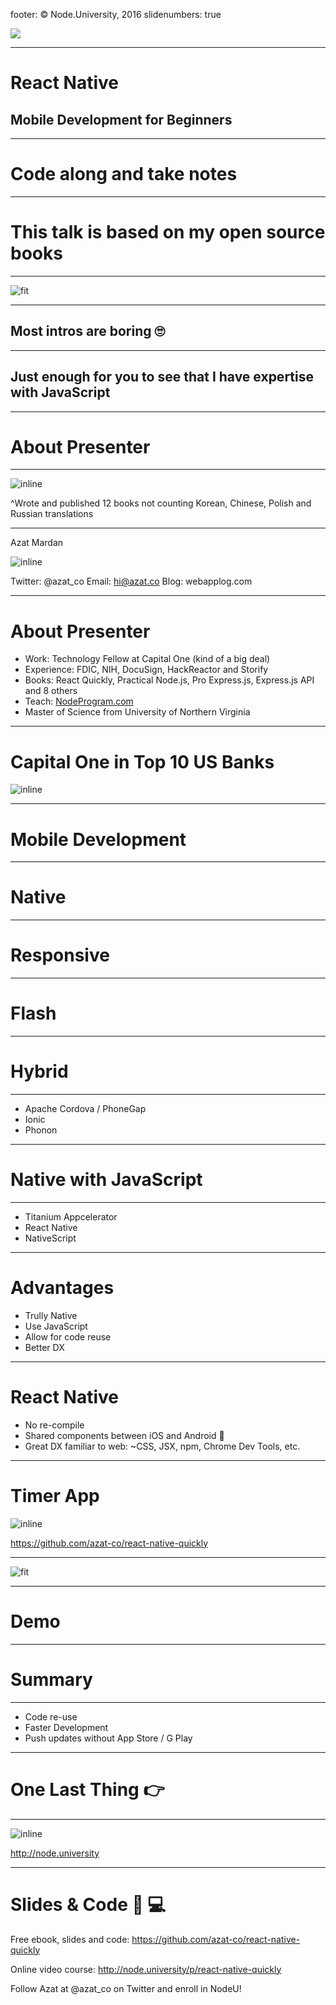 footer: © Node.University, 2016
slidenumbers: true


![](images/react-native-quickly.png)

---

# React Native
## Mobile Development for Beginners

---

# Code along and take notes


---


# This talk is based on my open source books

---

![fit](images/react-native-quickly.png)

---

## Most intros are boring 🙄

---

## Just enough for you to see that I have expertise with JavaScript

---

# About Presenter

---

![inline](images/azats-books-covers.png)

^Wrote and published 12 books not counting Korean, Chinese, Polish and Russian translations

---

Azat Mardan

![inline](images/azat.jpeg)

Twitter: @azat_co
Email: hi@azat.co
Blog: webapplog.com

---

# About Presenter

* Work: Technology Fellow at Capital One (kind of a big deal)
* Experience: FDIC, NIH, DocuSign, HackReactor and Storify
* Books: React Quickly, Practical Node.js, Pro Express.js, Express.js API and 8 others
* Teach: [NodeProgram.com](http://NodeProgram.com)
* Master of Science from University of Northern Virginia


---

# Capital One in Top 10 US Banks

![inline](images/commercial.gif)

---

# Mobile Development

---

# Native

---

# Responsive

---

# Flash

---

# Hybrid

---

* Apache Cordova / PhoneGap
* Ionic
* Phonon

---

# Native with JavaScript

---

* Titanium Appcelerator
* React Native
* NativeScript


---

# Advantages

* Trully Native
* Use JavaScript
* Allow for code reuse
* Better DX


---

# React Native

* No re-compile
* Shared components between iOS and Android 💙
* Great DX familiar to web: ~CSS, JSX, npm, Chrome Dev Tools, etc.

---

# Timer App

![inline](images/timer.png)

<https://github.com/azat-co/react-native-quickly>

---

![fit](images/timer.png)


---

# Demo

---

# Summary

---

* Code re-use
* Faster Development
* Push updates without App Store / G Play

---

# One Last Thing 👉

---

![inline](images/nu.png)

<http://node.university>

---

# Slides & Code :page_facing_up: 💻

Free ebook, slides and code: <https://github.com/azat-co/react-native-quickly>

Online video course: <http://node.university/p/react-native-quickly>

Follow Azat at @azat_co on Twitter and enroll in NodeU!